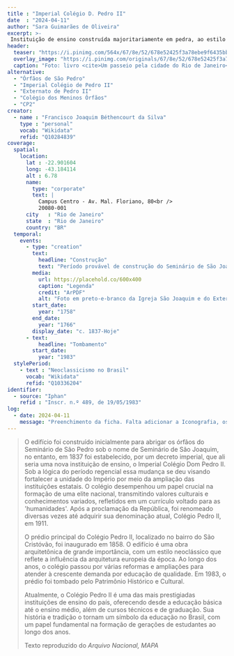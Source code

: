 ```yaml
---
title : "Imperial Colégio D. Pedro II"
date  : "2024-04-11"
author: "Sara Guimarães de Oliveira" 
excerpt: >- 
 Instituição de ensino construída majoritariamente em pedra, ao estilo neoclássico em 1875
header:
  teaser: "https://i.pinimg.com/564x/67/8e/52/678e52425f3a78ebe9f6435bb6de9e75.jpg"
  overlay_image: "https://i.pinimg.com/originals/67/8e/52/678e52425f3a78ebe9f6435bb6de9e75.jpg"
  caption: "Foto: livro <cite>Um passeio pela cidade do Rio de Janeiro</cite>, de Joaquim Manoel de Macedo, 1860, reedição do Senado Federal"
alternative:
  - "Órfãos de São Pedro"
  - "Imperial Colégio de Pedro II"
  - "Externato de Pedro II"
  - "Colégio dos Meninos Órfãos"
  - "CP2"
creator:
  - name : "Francisco Joaquim Béthencourt da Silva"
    type : "personal"
    vocab: "Wikidata"
    refid: "Q10284839"
coverage:
  spatial:
    location:
      lat : -22.901604
      long: -43.184114
      alt : 6.78 
      name:
        type: "corporate"
        text: |
          Campus Centro - Av. Mal. Floriano, 80<br />
          20080-001
      city   : "Rio de Janeiro"
      state  : "Rio de Janeiro"
      country: "BR"
  temporal:
    events:
      - type: "creation"
        text:
          headline: "Construção"
          text: "Período provável de construção do Seminário de São Joaquim"
        media:
          url: https://placehold.co/600x400
          caption: "Legenda"
          credit: "ArPDF"
          alt: "Foto em preto-e-branco da Igreja São Joaquim e do Externato de Pedro II"
        start_date:
          year: "1758"
        end_date:
          year: "1766"
        display_date: "c. 1837-Hoje"
      - text:
          headline: "Tombamento"
        start_date:
          year: "1983"
  stylePeriod:
    - text : "Neoclassicismo no Brasil"
      vocab: "Wikidata"
      refid: "Q10336204"
identifier:
  - source: "Iphan"
    refid : "Inscr. n.º 489, de 19/05/1983"
log:
  - date: 2024-04-11
    message: "Preenchimento da ficha. Falta adicionar a Iconografia, os DWGs e Docs."
---
```


> O edifício foi construído inicialmente para abrigar os órfãos do
> Seminário de São Pedro sob o nome de Seminário de São Joaquim, no
> entanto, em 1837 foi estabelecido, por um decreto imperial, que ali
> seria uma nova instituição de ensino, o Imperial Colégio Dom Pedro II.
> Sob a lógica do período regencial essa mudança se deu visando fortalecer
> a unidade do Império por meio da ampliação das instituições estatais. O
> colégio desempenhou um papel crucial na formação de uma elite nacional,
> transmitindo valores culturais e conhecimentos variados, refletidos em
> um currículo voltado para as 'humanidades'. Após a proclamação da
> República, foi renomeado diversas vezes até adquirir sua denominação
> atual, Colégio Pedro II, em 1911.
> 
> O prédio principal do Colégio Pedro II, localizado no bairro do São
> Cristóvão, foi inaugurado em 1858. O edifício é uma obra arquitetônica
> de grande importância, com um estilo neoclássico que reflete a
> influência da arquitetura europeia da época. Ao longo dos anos, o
> colégio passou por várias reformas e ampliações para atender à crescente
> demanda por educação de qualidade. Em 1983, o prédio foi tombado pelo
> Patrimônio Histórico e Cultural.
> 
> Atualmente, o Colégio Pedro II é uma das mais prestigiadas instituições
> de ensino do país, oferecendo desde a educação básica até o ensino
> médio, além de cursos técnicos e de graduação. Sua história e tradição o
> tornam um símbolo da educação no Brasil, com um papel fundamental na
> formação de gerações de estudantes ao longo dos anos. 
>
> <footer class="figure-caption">Texto reproduzido do <cite>Arquivo Nacional<cite>, MAPA</footer>
